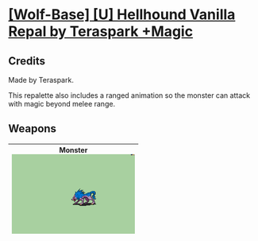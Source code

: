 # [\[Wolf-Base\] \[U\] Hellhound Vanilla Repal by Teraspark +Magic](./)
## Credits

Made by Teraspark.

This repalette also includes a ranged animation so the monster can attack with magic beyond melee range.

## Weapons

| <b>Monster</b><br/><img alt="Monster animation" src="./8.%20Monster/Monster.gif"/> |
| :---: |
